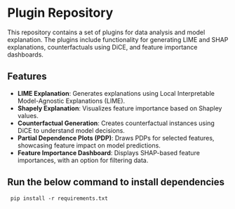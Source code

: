 # Plugin Repository

This repository contains a set of plugins for data analysis and model explanation. The plugins include functionality for generating LIME and SHAP explanations, counterfactuals using DiCE, and feature importance dashboards.

## Features

- **LIME Explanation**: Generates explanations using Local Interpretable Model-Agnostic Explanations (LIME).
- **Shapely Explanation**: Visualizes feature importance based on Shapley values.
- **Counterfactual Generation**: Creates counterfactual instances using DiCE to understand model decisions.
- **Partial Dependence Plots (PDP)**: Draws PDPs for selected features, showcasing feature impact on model predictions.
- **Feature Importance Dashboard**: Displays SHAP-based feature importances, with an option for filtering data.

## Run the below command to install dependencies
<code> pip install -r requirements.txt </code>
